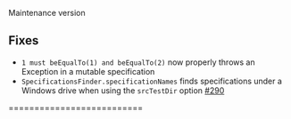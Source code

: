 Maintenance version

## Fixes 
 
 * `1 must beEqualTo(1) and beEqualTo(2)` now properly throws an Exception in a mutable specification
 * `SpecificationsFinder.specificationNames` finds specifications under a Windows drive when using the `srcTestDir` option [#290](http://github.com/etorreborre/specs2/issues/290)



 ==========================

